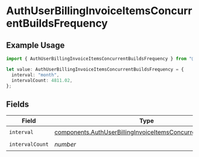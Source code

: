 # AuthUserBillingInvoiceItemsConcurrentBuildsFrequency

## Example Usage

```typescript
import { AuthUserBillingInvoiceItemsConcurrentBuildsFrequency } from "@vercel/sdk/models/components/authuser.js";

let value: AuthUserBillingInvoiceItemsConcurrentBuildsFrequency = {
  interval: "month",
  intervalCount: 4811.02,
};
```

## Fields

| Field                                                                                                                                            | Type                                                                                                                                             | Required                                                                                                                                         | Description                                                                                                                                      |
| ------------------------------------------------------------------------------------------------------------------------------------------------ | ------------------------------------------------------------------------------------------------------------------------------------------------ | ------------------------------------------------------------------------------------------------------------------------------------------------ | ------------------------------------------------------------------------------------------------------------------------------------------------ |
| `interval`                                                                                                                                       | [components.AuthUserBillingInvoiceItemsConcurrentBuildsInterval](../../models/components/authuserbillinginvoiceitemsconcurrentbuildsinterval.md) | :heavy_check_mark:                                                                                                                               | N/A                                                                                                                                              |
| `intervalCount`                                                                                                                                  | *number*                                                                                                                                         | :heavy_check_mark:                                                                                                                               | N/A                                                                                                                                              |